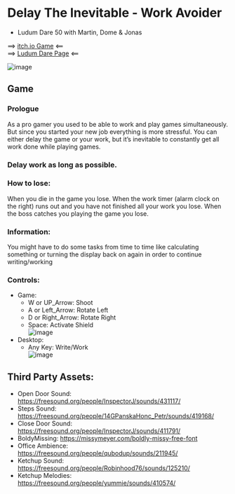 # Delay The Inevitable - Work Avoider
- Ludum Dare 50 with Martin, Dome & Jonas

==> [itch.io Game](https://made3.itch.io/work-avoider) <== <br>
==> [Ludum Dare Page](https://ldjam.com/events/ludum-dare/50/$279209) <==

![image](https://static.jam.vg/raw/c0c/a3/z/4ace1.png)

## Game
### Prologue
As a pro gamer you used to be able to work and play games simultaneously. But since you started your new job everything is more stressful. You can either delay the game or your work, but it’s inevitable to constantly get all work done while playing games.

### Delay work as long as possible.

### How to lose:
When you die in the game you lose.
When the work timer (alarm clock on the right) runs out and you have not finished all your work you lose.
When the boss catches you playing the game you lose.

### Information:
You might have to do some tasks from time to time like calculating something or turning the display back on again in order to continue writing/working

### Controls:
- Game:
  - W or UP_Arrow: Shoot
  - A or Left_Arrow: Rotate Left
  - D or Right_Arrow: Rotate Right
  - Space: Activate Shield<br>
![image](https://static.jam.vg/raw/c0c/a3/z/4acfc.png)
- Desktop:
  - Any Key: Write/Work<br>
![image](https://static.jam.vg/raw/c0c/a3/z/4acfd.png)

## Third Party Assets:
- Open Door Sound: https://freesound.org/people/InspectorJ/sounds/431117/
- Steps Sound: https://freesound.org/people/14GPanskaHonc_Petr/sounds/419168/
- Close Door Sound: https://freesound.org/people/InspectorJ/sounds/411791/
- BoldyMissing: https://missymeyer.com/boldly-missy-free-font
- Office Ambience: https://freesound.org/people/qubodup/sounds/211945/
- Ketchup Sound: https://freesound.org/people/Robinhood76/sounds/125210/
- Ketchup Melodies: https://freesound.org/people/yummie/sounds/410574/
